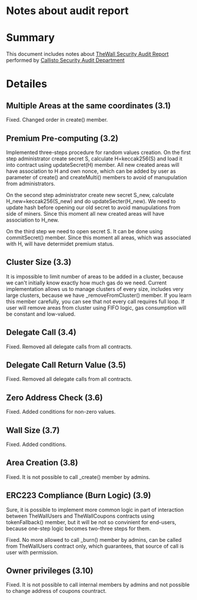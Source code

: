 # Notes about audit report

# Summary

This document includes notes about [TheWall Security Audit Report](https://gist.github.com/yuriy77k/6d8003568464182ed097d97950a355d5) performed by [Callisto Security Audit Department](https://github.com/EthereumCommonwealth/Auditing)

# Detailes

## Multiple Areas at the same coordinates (3.1)

Fixed. Changed order in create() member.

## Premium Pre-computing (3.2)

Implemented three-steps procedure for random values creation. On the first step administrator create secret S, calculate H=keccak256(S) and load it into contract using updateSecret(H) member. All new created areas will have association to H and own nonce, which can be added by user as parameter of create() and createMulti() members to avoid of manupulation from administrators.

On the second step administrator create new secret S_new, calculate H_new=keccak256(S_new) and do updateSecter(H_new). We need to update hash before opening our old secret to avoid manupulations from side of miners. Since this moment all new created areas will have association to H_new.

On the third step we need to open secret S. It can be done using commitSecret() member. Since this moment all areas, which was associated with H, will have determidet premium status.

## Cluster Size (3.3)

It is impossible to limit number of areas to be added in a cluster, because we can't initially know exactly how much gas do we need. Current implementation allows us to manage clusters of every size, includes very large clusters, because we have _removeFromCluster() member. If you learn this member carefully, you can see that not every call requires full loop. If user will remove areas from cluster using FIFO logic, gas consumption will be constant and low-valued.

## Delegate Call (3.4)

Fixed. Removed all delegate calls from all contracts.

## Delegate Call Return Value (3.5)

Fixed. Removed all delegate calls from all contracts.

## Zero Address Check (3.6)

Fixed. Added conditions for non-zero values.

## Wall Size (3.7)

Fixed. Added conditions.

## Area Creation (3.8)

Fixed. It is not possible to call _create() member by admins.

## ERC223 Compliance (Burn Logic) (3.9)

Sure, it is possible to implement more common logic in part of interaction between TheWallUsers and TheWallCoupons contracts using tokenFallback() member, but it will be not so convinient for end-users, because one-step logic becomes two-three steps for them.

Fixed. No more allowed to call _burn() member by admins, can be called from TheWallUsers contract only, which guarantees, that source of call is user with permission.

## Owner privileges (3.10)

Fixed. It is not possible to call internal members by admins and not possible to change address of coupons countract.
